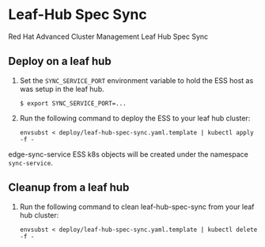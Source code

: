 [comment]: # ( Copyright Contributors to the Open Cluster Management project )

# Leaf-Hub Spec Sync
Red Hat Advanced Cluster Management Leaf Hub Spec Sync  

## Deploy on a leaf hub

1.  Set the `SYNC_SERVICE_PORT` environment variable to hold the ESS host as was setup in the leaf hub.
    ```
    $ export SYNC_SERVICE_PORT=...
    ```
    
1.  Run the following command to deploy the ESS to your leaf hub cluster:  
    ```
    envsubst < deploy/leaf-hub-spec-sync.yaml.template | kubectl apply -f -
    ```
    
edge-sync-service ESS k8s objects will be created under the namespace `sync-service`.
    
## Cleanup from a leaf hub
    
1.  Run the following command to clean leaf-hub-spec-sync from your leaf hub cluster:  
    ```
    envsubst < deploy/leaf-hub-spec-sync.yaml.template | kubectl delete -f -
    ```

